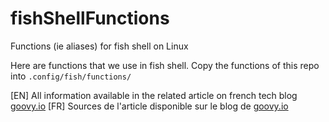 # fishShellFunctions
Functions (ie aliases) for fish shell on Linux

Here are functions that we use in fish shell.
Copy the functions of this repo into `.config/fish/functions/`

[EN] All information available in the related article on french tech blog [goovy.io](http://blog.goovy.io/)
[FR] Sources de l'article disponible sur le blog de [goovy.io](http://blog.goovy.io/)
